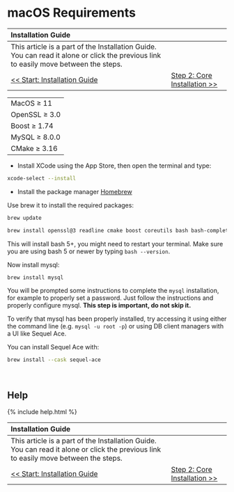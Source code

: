 # macOS Requirements

| Installation Guide                                                                                                                   |                                                         |
| :----------------------------------------------------------------------------------------------------------------------------------- | :------------------------------------------------------ |
| This article is a part of the Installation Guide. You can read it alone or click the previous link to easily move between the steps. |
| [<< Start: Installation Guide](classic-installation)                                                                                 | [Step 2: Core Installation >>](macos-core-installation) |

|               |
| :------------ |
| MacOS ≥ 11    |
| OpenSSL ≥ 3.0 |
| Boost ≥ 1.74  |
| MySQL ≥ 8.0.0 |
| CMake ≥ 3.16  |

- Install XCode using the App Store, then open the terminal and type:

```sh
xcode-select --install
```

- Install the package manager [Homebrew](http://brew.sh/)

Use brew it to install the required packages:

```sh
brew update
```

```sh
brew install openssl@3 readline cmake boost coreutils bash bash-completion coreutils
```

This will install bash 5+, you might need to restart your terminal.
Make sure you are using bash 5 or newer by typing `bash --version`.

Now install mysql:

```sh
brew install mysql
```

You will be prompted some instructions to complete the `mysql` installation, for example to properly set a password. Just follow the instructions and properly configure mysql. **This step is important, do not skip it.**

To verify that mysql has been properly installed, try accessing it using either the command line (e.g. `mysql -u root -p`) or using DB client managers with a UI like Sequel Ace.

You can install Sequel Ace with:

```sh
brew install --cask sequel-ace
```

<br>

## Help

{% include help.html %}

| Installation Guide                                                                                                                   |                                                         |
| :----------------------------------------------------------------------------------------------------------------------------------- | :------------------------------------------------------ |
| This article is a part of the Installation Guide. You can read it alone or click the previous link to easily move between the steps. |
| [<< Start: Installation Guide](classic-installation)                                                                                 | [Step 2: Core Installation >>](macos-core-installation) |
